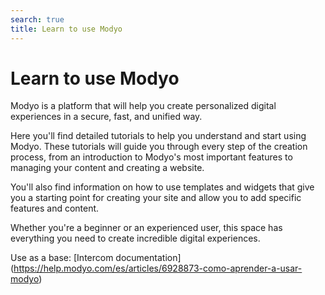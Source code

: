 ```yaml
---
search: true
title: Learn to use Modyo
---
```


# Learn to use Modyo

Modyo is a platform that will help you create personalized digital experiences in a secure, fast, and unified way.

Here you'll find detailed tutorials to help you understand and start using Modyo. These tutorials will guide you through every step of the creation process, from an introduction to Modyo's most important features to managing your content and creating a website.

You'll also find information on how to use templates and widgets that give you a starting point for creating your site and allow you to add specific features and content.

Whether you're a beginner or an experienced user, this space has everything you need to create incredible digital experiences.


Use as a base:
[Intercom documentation] (https://help.modyo.com/es/articles/6928873-como-aprender-a-usar-modyo)